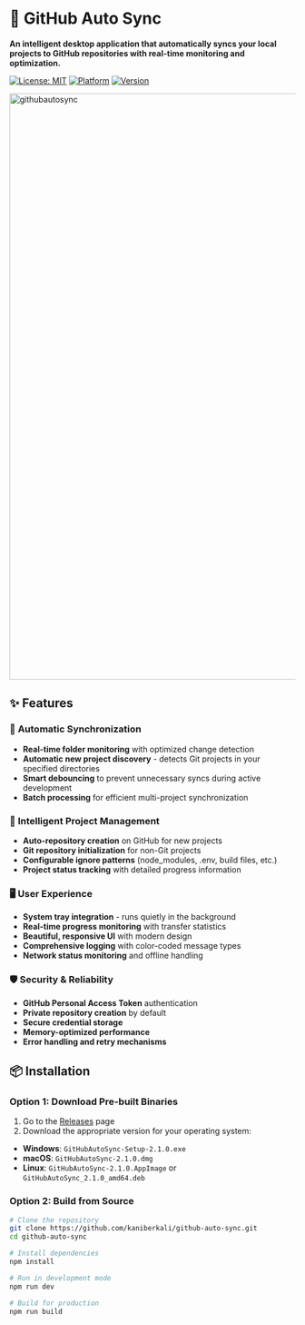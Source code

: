 # 🚀 GitHub Auto Sync

**An intelligent desktop application that automatically syncs your local projects to GitHub repositories with real-time monitoring and optimization.**

[![License: MIT](https://img.shields.io/badge/License-MIT-yellow.svg)](https://opensource.org/licenses/MIT)
[![Platform](https://img.shields.io/badge/Platform-Windows%20%7C%20macOS%20%7C%20Linux-blue)](https://github.com/kaniberkali/github-auto-sync)
[![Version](https://img.shields.io/badge/Version-2.1.0-green)](https://github.com/kaniberkali/github-auto-sync/releases)

<img width="1920" height="1032" alt="githubautosync" src="https://github.com/user-attachments/assets/7117127b-cd0c-492e-bbd4-7bf13bd12c22" />

## ✨ Features

### 🔄 **Automatic Synchronization**
- **Real-time folder monitoring** with optimized change detection
- **Automatic new project discovery** - detects Git projects in your specified directories
- **Smart debouncing** to prevent unnecessary syncs during active development
- **Batch processing** for efficient multi-project synchronization

### 🎯 **Intelligent Project Management**
- **Auto-repository creation** on GitHub for new projects
- **Git repository initialization** for non-Git projects
- **Configurable ignore patterns** (node_modules, .env, build files, etc.)
- **Project status tracking** with detailed progress information

### 🖥️ **User Experience**
- **System tray integration** - runs quietly in the background
- **Real-time progress monitoring** with transfer statistics
- **Beautiful, responsive UI** with modern design
- **Comprehensive logging** with color-coded message types
- **Network status monitoring** and offline handling

### 🛡️ **Security & Reliability**
- **GitHub Personal Access Token** authentication
- **Private repository creation** by default
- **Secure credential storage**
- **Memory-optimized performance**
- **Error handling and retry mechanisms**

## 📦 Installation

### Option 1: Download Pre-built Binaries
1. Go to the [Releases](https://github.com/kaniberkali/github-auto-sync/releases) page
2. Download the appropriate version for your operating system:
  - **Windows**: `GitHubAutoSync-Setup-2.1.0.exe`
  - **macOS**: `GitHubAutoSync-2.1.0.dmg`
  - **Linux**: `GitHubAutoSync-2.1.0.AppImage` or `GitHubAutoSync_2.1.0_amd64.deb`

### Option 2: Build from Source
```bash
# Clone the repository
git clone https://github.com/kaniberkali/github-auto-sync.git
cd github-auto-sync

# Install dependencies
npm install

# Run in development mode
npm run dev

# Build for production
npm run build
